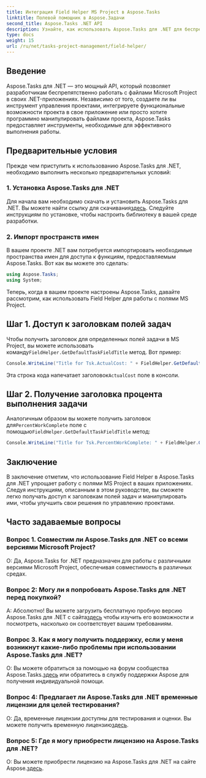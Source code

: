 ```yaml
---
title: Интеграция Field Helper MS Project в Aspose.Tasks
linktitle: Полевой помощник в Aspose.Задачи
second_title: Aspose.Tasks .NET API
description: Узнайте, как использовать Aspose.Tasks для .NET для беспрепятственной работы с файлами MS Project.
type: docs
weight: 15
url: /ru/net/tasks-project-management/field-helper/
---
```

## Введение

Aspose.Tasks для .NET — это мощный API, который позволяет разработчикам беспрепятственно работать с файлами Microsoft Project в своих .NET-приложениях. Независимо от того, создаете ли вы инструмент управления проектами, интегрируете функциональные возможности проекта в свое приложение или просто хотите программно манипулировать файлами проекта, Aspose.Tasks предоставляет инструменты, необходимые для эффективного выполнения работы.

## Предварительные условия

Прежде чем приступить к использованию Aspose.Tasks для .NET, необходимо выполнить несколько предварительных условий:

### 1. Установка Aspose.Tasks для .NET

 Для начала вам необходимо скачать и установить Aspose.Tasks для .NET. Вы можете найти ссылку для скачивания[здесь](https://releases.aspose.com/tasks/net/). Следуйте инструкциям по установке, чтобы настроить библиотеку в вашей среде разработки.

### 2. Импорт пространств имен

В вашем проекте .NET вам потребуется импортировать необходимые пространства имен для доступа к функциям, предоставляемым Aspose.Tasks. Вот как вы можете это сделать:

```csharp
using Aspose.Tasks;
using System;

```

Теперь, когда в вашем проекте настроены Aspose.Tasks, давайте рассмотрим, как использовать Field Helper для работы с полями MS Project.

## Шаг 1. Доступ к заголовкам полей задач

 Чтобы получить заголовок для определенных полей задачи в MS Project, вы можете использовать команду`FieldHelper.GetDefaultTaskFieldTitle` метод. Вот пример:

```csharp
Console.WriteLine("Title for Tsk.ActualCost: " + FieldHelper.GetDefaultTaskFieldTitle(Tsk.ActualCost.KeyType));
```

 Эта строка кода напечатает заголовок`ActualCost` поле в консоли.

## Шаг 2. Получение заголовка процента выполнения задачи

 Аналогичным образом вы можете получить заголовок для`PercentWorkComplete` поле с помощью`FieldHelper.GetDefaultTaskFieldTitle` метод:

```csharp
Console.WriteLine("Title for Tsk.PercentWorkComplete: " + FieldHelper.GetDefaultTaskFieldTitle(Tsk.PercentWorkComplete.KeyType));
```

## Заключение

В заключение отметим, что использование Field Helper в Aspose.Tasks для .NET упрощает работу с полями MS Project в ваших приложениях. Следуя инструкциям, описанным в этом руководстве, вы сможете легко получать доступ к заголовкам полей задач и манипулировать ими, чтобы улучшить свои решения по управлению проектами.

## Часто задаваемые вопросы

### Вопрос 1. Совместим ли Aspose.Tasks для .NET со всеми версиями Microsoft Project?

О: Да, Aspose.Tasks for .NET предназначен для работы с различными версиями Microsoft Project, обеспечивая совместимость в различных средах.

### Вопрос 2: Могу ли я попробовать Aspose.Tasks для .NET перед покупкой?

 А: Абсолютно! Вы можете загрузить бесплатную пробную версию Aspose.Tasks для .NET с сайта[здесь](https://releases.aspose.com/) чтобы изучить его возможности и посмотреть, насколько он соответствует вашим требованиям.

### Вопрос 3. Как я могу получить поддержку, если у меня возникнут какие-либо проблемы при использовании Aspose.Tasks для .NET?

 О: Вы можете обратиться за помощью на форум сообщества Aspose.Tasks.[здесь](https://forum.aspose.com/c/tasks/15) или обратитесь в службу поддержки Aspose для получения индивидуальной помощи.

### Вопрос 4: Предлагает ли Aspose.Tasks для .NET временные лицензии для целей тестирования?

 О: Да, временные лицензии доступны для тестирования и оценки. Вы можете получить временную лицензию[здесь](https://purchase.aspose.com/temporary-license/).

### Вопрос 5: Где я могу приобрести лицензию на Aspose.Tasks для .NET?

 О: Вы можете приобрести лицензию на Aspose.Tasks для .NET на сайте Aspose.[здесь](https://purchase.aspose.com/buy).